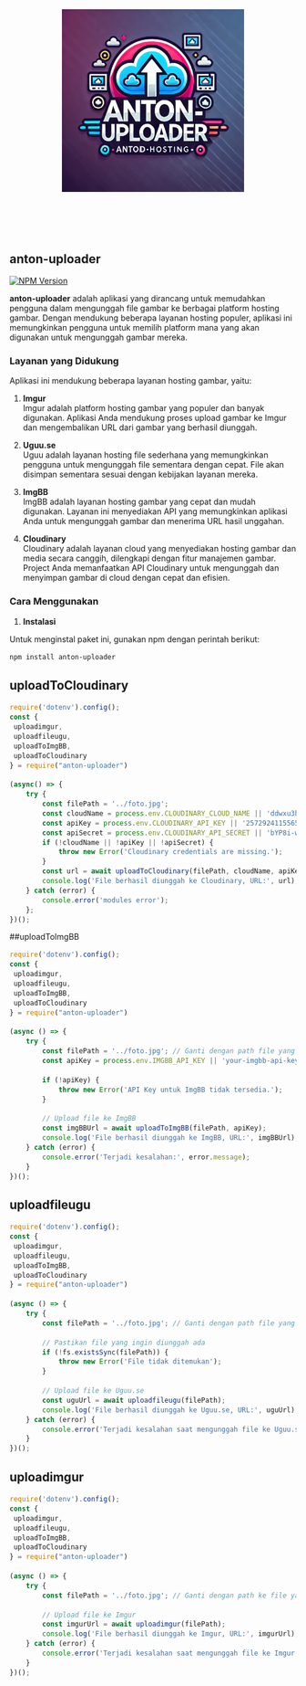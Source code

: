 <h1 align="center">
	<br>
	<br>
	<img width="320" src="src/form/utils/media/anton_uploader.jpg" alt="anton-uploader">
	<br>
	<br>
	<br>
</h1>

## anton-uploader

[![NPM Version](https://img.shields.io/npm/v/anton-uploader.svg)](https://www.npmjs.com/package/anton-uploader)

**anton-uploader** adalah aplikasi yang dirancang untuk memudahkan pengguna dalam mengunggah file gambar ke berbagai platform hosting gambar. Dengan mendukung beberapa layanan hosting populer, aplikasi ini memungkinkan pengguna untuk memilih platform mana yang akan digunakan untuk mengunggah gambar mereka.

### Layanan yang Didukung

Aplikasi ini mendukung beberapa layanan hosting gambar, yaitu:

1. **Imgur**  
   Imgur adalah platform hosting gambar yang populer dan banyak digunakan. Aplikasi Anda mendukung proses upload gambar ke Imgur dan mengembalikan URL dari gambar yang berhasil diunggah.

2. **Uguu.se**  
   Uguu adalah layanan hosting file sederhana yang memungkinkan pengguna untuk mengunggah file sementara dengan cepat. File akan disimpan sementara sesuai dengan kebijakan layanan mereka.

3. **ImgBB**  
   ImgBB adalah layanan hosting gambar yang cepat dan mudah digunakan. Layanan ini menyediakan API yang memungkinkan aplikasi Anda untuk mengunggah gambar dan menerima URL hasil unggahan.

4. **Cloudinary**  
   Cloudinary adalah layanan cloud yang menyediakan hosting gambar dan media secara canggih, dilengkapi dengan fitur manajemen gambar. Project Anda memanfaatkan API Cloudinary untuk mengunggah dan menyimpan gambar di cloud dengan cepat dan efisien.

### Cara Menggunakan

1. **Instalasi**  

Untuk menginstal paket ini, gunakan npm dengan perintah berikut:

```bash
npm install anton-uploader
```

## uploadToCloudinary

```javascript
require('dotenv').config();
const {
 uploadimgur, 
 uploadfileugu, 
 uploadToImgBB, 
 uploadToCloudinary 
} = require("anton-uploader")

(async() => {
	try {
		const filePath = '../foto.jpg';
		const cloudName = process.env.CLOUDINARY_CLOUD_NAME || 'ddwxu3hhz';
		const apiKey = process.env.CLOUDINARY_API_KEY || '257292411556524';
		const apiSecret = process.env.CLOUDINARY_API_SECRET || 'bYP8i-wX0htRGNfUag0w28j1VUE';
		if (!cloudName || !apiKey || !apiSecret) {
			throw new Error('Cloudinary credentials are missing.');
		}
		const url = await uploadToCloudinary(filePath, cloudName, apiKey, apiSecret);
		console.log('File berhasil diunggah ke Cloudinary, URL:', url);
	} catch (error) {
		console.error('modules error');
	};
})();
```

##uploadToImgBB

```javascript
require('dotenv').config();
const {
 uploadimgur, 
 uploadfileugu, 
 uploadToImgBB, 
 uploadToCloudinary 
} = require("anton-uploader")

(async () => {
    try {
        const filePath = '../foto.jpg'; // Ganti dengan path file yang benar
        const apiKey = process.env.IMGBB_API_KEY || 'your-imgbb-api-key'; // Pastikan untuk mengganti dengan API key Anda

        if (!apiKey) {
            throw new Error('API Key untuk ImgBB tidak tersedia.');
        }

        // Upload file ke ImgBB
        const imgBBUrl = await uploadToImgBB(filePath, apiKey);
        console.log('File berhasil diunggah ke ImgBB, URL:', imgBBUrl);
    } catch (error) {
        console.error('Terjadi kesalahan:', error.message);
    }
})();
```

## uploadfileugu

```javascript
require('dotenv').config();
const {
 uploadimgur, 
 uploadfileugu, 
 uploadToImgBB, 
 uploadToCloudinary 
} = require("anton-uploader")

(async () => {
    try {
        const filePath = '../foto.jpg'; // Ganti dengan path file yang ingin diunggah

        // Pastikan file yang ingin diunggah ada
        if (!fs.existsSync(filePath)) {
            throw new Error('File tidak ditemukan');
        }

        // Upload file ke Uguu.se
        const uguUrl = await uploadfileugu(filePath);
        console.log('File berhasil diunggah ke Uguu.se, URL:', uguUrl);
    } catch (error) {
        console.error('Terjadi kesalahan saat mengunggah file ke Uguu.se:', error.message);
    }
})();
```

## uploadimgur

```javascript
require('dotenv').config();
const {
 uploadimgur, 
 uploadfileugu, 
 uploadToImgBB, 
 uploadToCloudinary 
} = require("anton-uploader")

(async () => {
    try {
        const filePath = '../foto.jpg'; // Ganti dengan path ke file yang ingin diunggah

        // Upload file ke Imgur
        const imgurUrl = await uploadimgur(filePath);
        console.log('File berhasil diunggah ke Imgur, URL:', imgurUrl);
    } catch (error) {
        console.error('Terjadi kesalahan saat mengunggah file ke Imgur:', error.message);
    }
})();